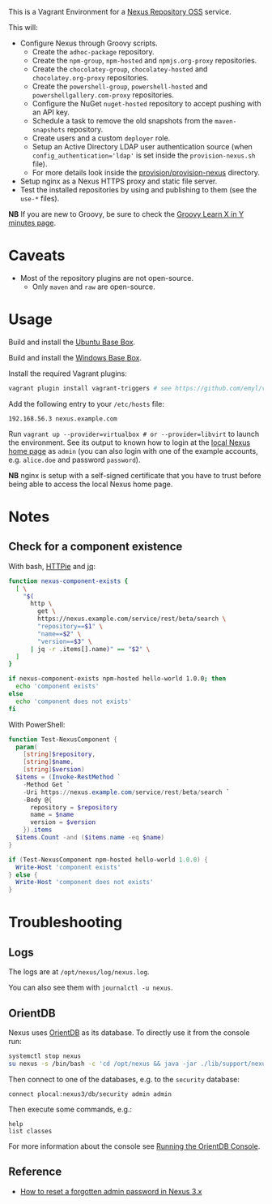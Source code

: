 This is a Vagrant Environment for a [Nexus Repository OSS](https://github.com/sonatype/nexus-public) service.

This will:

* Configure Nexus through Groovy scripts.
  * Create the `adhoc-package` repository.
  * Create the `npm-group`, `npm-hosted` and `npmjs.org-proxy` repositories.
  * Create the `chocolatey-group`, `chocolatey-hosted` and `chocolatey.org-proxy` repositories.
  * Create the `powershell-group`, `powershell-hosted` and `powershellgallery.com-proxy` repositories.
  * Configure the NuGet `nuget-hosted` repository to accept pushing with an API key.
  * Schedule a task to remove the old snapshots from the `maven-snapshots` repository.
  * Create users and a custom `deployer` role.
  * Setup an Active Directory LDAP user authentication source (when `config_authentication='ldap'` is set inside the `provision-nexus.sh` file).
  * For more details look inside the [provision/provision-nexus](provision/provision-nexus) directory.
* Setup nginx as a Nexus HTTPS proxy and static file server.
* Test the installed repositories by using and publishing to them (see the `use-*` files).

**NB** If you are new to Groovy, be sure to check the [Groovy Learn X in Y minutes page](https://learnxinyminutes.com/docs/groovy/).


# Caveats

* Most of the repository plugins are not open-source.
  * Only `maven` and `raw` are open-source.


# Usage

Build and install the [Ubuntu Base Box](https://github.com/rgl/ubuntu-vagrant).

Build and install the [Windows Base Box](https://github.com/rgl/windows-2016-vagrant).

Install the required Vagrant plugins:

```bash
vagrant plugin install vagrant-triggers # see https://github.com/emyl/vagrant-triggers
```

Add the following entry to your `/etc/hosts` file:

```
192.168.56.3 nexus.example.com
```

Run `vagrant up --provider=virtualbox # or --provider=libvirt` to launch the environment.
See its output to known how to login at the
[local Nexus home page](https://nexus.example.com) as `admin` (you can also login with
one of the example accounts, e.g. `alice.doe` and password `password`).

**NB** nginx is setup with a self-signed certificate that you have to trust before being
able to access the local Nexus home page.

# Notes

## Check for a component existence

With bash, [HTTPie](https://httpie.org/) and [jq](https://stedolan.github.io/jq/):

```bash
function nexus-component-exists {
  [ \
    "$(
      http \
        get \
        https://nexus.example.com/service/rest/beta/search \
        "repository==$1" \
        "name==$2" \
        "version==$3" \
      | jq -r .items[].name)" == "$2" \
  ]
}

if nexus-component-exists npm-hosted hello-world 1.0.0; then
  echo 'component exists'
else
  echo 'component does not exists'
fi
```

With PowerShell:

```powershell
function Test-NexusComponent {
  param(
    [string]$repository,
    [string]$name,
    [string]$version)
  $items = (Invoke-RestMethod `
    -Method Get `
    -Uri https://nexus.example.com/service/rest/beta/search `
    -Body @{
      repository = $repository
      name = $name
      version = $version
    }).items
  $items.Count -and ($items.name -eq $name)
}

if (Test-NexusComponent npm-hosted hello-world 1.0.0) {
  Write-Host 'component exists'
} else {
  Write-Host 'component does not exists'
}
```

# Troubleshooting

## Logs

The logs are at `/opt/nexus/log/nexus.log`.

You can also see them with `journalctl -u nexus`.

## OrientDB

Nexus uses [OrientDB](https://en.wikipedia.org/wiki/OrientDB) as its database. To directly use it from the console run:

```bash
systemctl stop nexus
su nexus -s /bin/bash -c 'cd /opt/nexus && java -jar ./lib/support/nexus-orient-console.jar'
```

Then connect to one of the databases, e.g. to the `security` database:

```plain
connect plocal:nexus3/db/security admin admin
```

Then execute some commands, e.g.:

```plain
help
list classes
```

For more information about the console see [Running the OrientDB Console](http://orientdb.com/docs/master/Tutorial-Run-the-console.html).


## Reference

* [How to reset a forgotten admin password in Nexus 3.x](https://support.sonatype.com/hc/en-us/articles/213467158-How-to-reset-a-forgotten-admin-password-in-Nexus-3-x)
